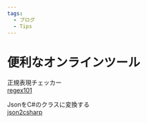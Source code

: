 ```yaml
---
tags:
  - ブログ
  - Tips
---
```


# 便利なオンラインツール

正規表現チェッカー<br>
[regex101](https://regex101.com/)

JsonをC#のクラスに変換する<br>
[json2csharp](https://json2csharp.com/)
